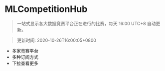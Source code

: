 # MLCompetitionHub

> 一站式显示各大数据竞赛平台正在进行的比赛，每天 16:00 UTC+8 自动更新。
  
> 更新时间: 2020-10-26T16:00:05+0800 

* 多家竞赛平台
* 多种订阅方式
* 下拉查看更多